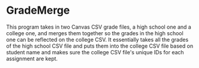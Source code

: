 # GradeMerge

This program takes in two Canvas CSV grade files, a high school one and a college one, and merges them together so the grades in the high school one can be reflected on the college CSV. It essentially takes all the grades of the high school CSV file and puts them into the college CSV file based on student name and makes sure the college CSV file's unique IDs for each assignment are kept.
